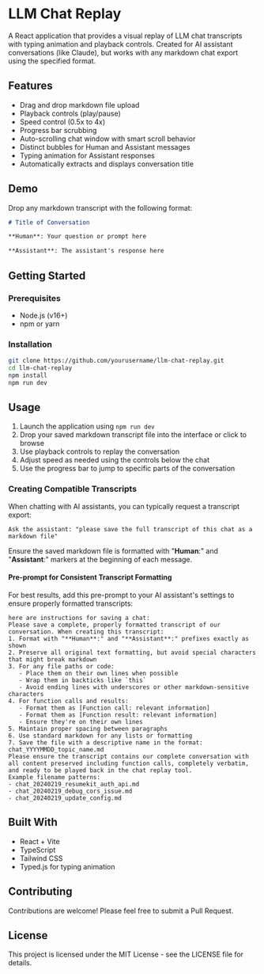 # LLM Chat Replay

A React application that provides a visual replay of LLM chat transcripts with typing animation and playback controls. Created for AI assistant conversations (like Claude), but works with any markdown chat export using the specified format.

## Features

- Drag and drop markdown file upload
- Playback controls (play/pause)
- Speed control (0.5x to 4x)
- Progress bar scrubbing
- Auto-scrolling chat window with smart scroll behavior
- Distinct bubbles for Human and Assistant messages
- Typing animation for Assistant responses
- Automatically extracts and displays conversation title

## Demo

Drop any markdown transcript with the following format:

```markdown
# Title of Conversation

**Human**: Your question or prompt here

**Assistant**: The assistant's response here
```

## Getting Started

### Prerequisites

- Node.js (v16+)
- npm or yarn

### Installation

```bash
git clone https://github.com/yourusername/llm-chat-replay.git
cd llm-chat-replay
npm install
npm run dev
```

## Usage

1. Launch the application using `npm run dev`
2. Drop your saved markdown transcript file into the interface or click to browse
3. Use playback controls to replay the conversation
4. Adjust speed as needed using the controls below the chat
5. Use the progress bar to jump to specific parts of the conversation

### Creating Compatible Transcripts

When chatting with AI assistants, you can typically request a transcript export:

```
Ask the assistant: "please save the full transcript of this chat as a markdown file"
```

Ensure the saved markdown file is formatted with "**Human**:" and "**Assistant**:" markers at the beginning of each message.

#### Pre-prompt for Consistent Transcript Formatting

For best results, add this pre-prompt to your AI assistant's settings to ensure properly formatted transcripts:

```
here are instructions for saving a chat:
Please save a complete, properly formatted transcript of our conversation. When creating this transcript:
1. Format with "**Human**:" and "**Assistant**:" prefixes exactly as shown
2. Preserve all original text formatting, but avoid special characters that might break markdown
3. For any file paths or code:
   - Place them on their own lines when possible
   - Wrap them in backticks like `this`
   - Avoid ending lines with underscores or other markdown-sensitive characters
4. For function calls and results:
   - Format them as [Function call: relevant information]
   - Format them as [Function result: relevant information]
   - Ensure they're on their own lines
5. Maintain proper spacing between paragraphs
6. Use standard markdown for any lists or formatting
7. Save the file with a descriptive name in the format: chat_YYYYMMDD_topic_name.md
Please ensure the transcript contains our complete conversation with all content preserved including function calls, completely verbatim, and ready to be played back in the chat replay tool.
Example filename patterns:
- chat_20240219_resumekit_auth_api.md
- chat_20240219_debug_cors_issue.md
- chat_20240219_update_config.md
```

## Built With

- React + Vite
- TypeScript
- Tailwind CSS
- Typed.js for typing animation

## Contributing

Contributions are welcome! Please feel free to submit a Pull Request.

## License

This project is licensed under the MIT License - see the LICENSE file for details.
